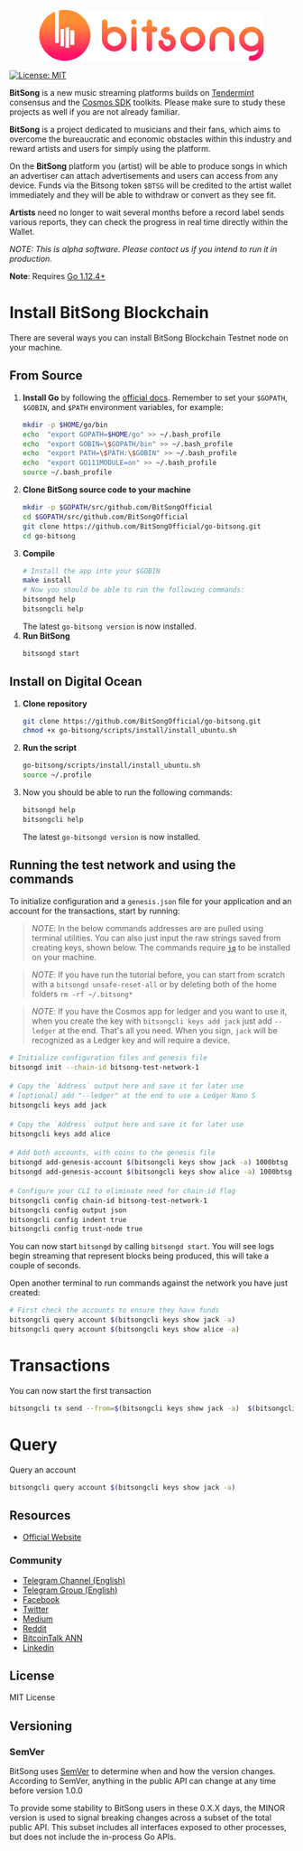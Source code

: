 <p align="center" background="black"><img src="bitsong-logo.png" width="398"></p>

[![License: MIT](https://img.shields.io/badge/License-MIT-yellow.svg)](https://github.com/BitSongOfficial/go-bitsong/blob/master/LICENSE)

**BitSong** is a new music streaming platforms builds on [Tendermint](https://github.com/tendermint/tendermint) consensus and the [Cosmos SDK](https://github.com/cosmos/cosmos-sdk) toolkits. Please make sure to study these projects as well if you are not already familiar.

**BitSong** is a project dedicated to musicians and their fans, which aims to overcome the bureaucratic and economic obstacles within this industry and reward artists and users for simply using the platform.

On the **BitSong** platform you (artist) will be able to produce songs in which an advertiser can attach advertisements and users can access from any device. Funds via the Bitsong token `$BTSG` will be credited to the artist wallet immediately and they will be able to withdraw or convert as they see fit.

**Artists** need no longer to wait several months before a record label sends various reports, they can check the progress in real time directly within the Wallet.

_NOTE: This is alpha software. Please contact us if you intend to run it in production._

**Note**: Requires [Go 1.12.4+](https://golang.org/dl/)

# Install BitSong Blockchain

There are several ways you can install BitSong Blockchain Testnet node on your machine.

## From Source
1. **Install Go** by following the [official docs](https://golang.org/doc/install). Remember to set your `$GOPATH`, `$GOBIN`, and `$PATH` environment variables, for example:
	```bash
	mkdir -p $HOME/go/bin
	echo  "export GOPATH=$HOME/go" >> ~/.bash_profile
	echo  "export GOBIN=\$GOPATH/bin" >> ~/.bash_profile
	echo  "export PATH=\$PATH:\$GOBIN" >> ~/.bash_profile
	echo  "export GO111MODULE=on" >> ~/.bash_profile
	source ~/.bash_profile
	```
2. **Clone BitSong source code to your machine**
	```bash
	mkdir -p $GOPATH/src/github.com/BitSongOfficial
	cd $GOPATH/src/github.com/BitSongOfficial
	git clone https://github.com/BitSongOfficial/go-bitsong.git
	cd go-bitsong
	```
  3. **Compile**
		```bash
		# Install the app into your $GOBIN
		make install
		# Now you should be able to run the following commands:
		bitsongd help
		bitsongcli help
		```
		The latest `go-bitsong version` is now installed.
3. **Run BitSong**
	```bash
	bitsongd start
	```

## Install on Digital Ocean
1. **Clone repository**
    ```bash
	git clone https://github.com/BitSongOfficial/go-bitsong.git
    chmod +x go-bitsong/scripts/install/install_ubuntu.sh
	```
2. **Run the script**
    ```bash
    go-bitsong/scripts/install/install_ubuntu.sh
    source ~/.profile
	```
3. Now you should be able to run the following commands:
	```bash
	bitsongd help
	bitsongcli help
	```
    The latest `go-bitsongd version` is now installed.

## Running the test network and using the commands

To initialize configuration and a `genesis.json` file for your application and an account for the transactions, start by running:

>  _*NOTE*_: In the below commands addresses are are pulled using terminal utilities. You can also just input the raw strings saved from creating keys, shown below. The commands require [`jq`](https://stedolan.github.io/jq/download/) to be installed on your machine.

>  _*NOTE*_: If you have run the tutorial before, you can start from scratch with a `bitsongd unsafe-reset-all` or by deleting both of the home folders `rm -rf ~/.bitsong*`

>  _*NOTE*_: If you have the Cosmos app for ledger and you want to use it, when you create the key with `bitsongcli keys add jack` just add `--ledger` at the end. That's all you need. When you sign, `jack` will be recognized as a Ledger key and will require a device.

```bash
# Initialize configuration files and genesis file
bitsongd init --chain-id bitsong-test-network-1

# Copy the `Address` output here and save it for later use
# [optional] add "--ledger" at the end to use a Ledger Nano S
bitsongcli keys add jack

# Copy the `Address` output here and save it for later use
bitsongcli keys add alice

# Add both accounts, with coins to the genesis file
bitsongd add-genesis-account $(bitsongcli keys show jack -a) 1000btsg
bitsongd add-genesis-account $(bitsongcli keys show alice -a) 1000btsg

# Configure your CLI to eliminate need for chain-id flag
bitsongcli config chain-id bitsong-test-network-1
bitsongcli config output json
bitsongcli config indent true
bitsongcli config trust-node true
```

You can now start `bitsongd` by calling `bitsongd start`. You will see logs begin streaming that represent blocks being produced, this will take a couple of seconds.

Open another terminal to run commands against the network you have just created:

```bash
# First check the accounts to ensure they have funds
bitsongcli query account $(bitsongcli keys show jack -a)
bitsongcli query account $(bitsongcli keys show alice -a)
```

# Transactions
You can now start the first transaction

```bash
bitsongcli tx send --from=$(bitsongcli keys show jack -a)  $(bitsongcli keys show alice -a) 10btsg
```

# Query
Query an account

```bash
bitsongcli query account $(bitsongcli keys show jack -a)
```

## Resources
- [Official Website](https://bitsong.io)

### Community
- [Telegram Channel (English)](https://t.me/BitSongOfficial)
- [Telegram Group (English)](https://t.me/bitsong_ico)
- [Facebook](https://www.facebook.com/BitSongOfficial)
- [Twitter](https://twitter.com/BitSongOfficial)
- [Medium](https://medium.com/@BitSongOfficial)
- [Reddit](https://www.reddit.com/r/bitsong/)
- [BitcoinTalk ANN](https://bitcointalk.org/index.php?topic=2850943)
- [Linkedin](https://www.linkedin.com/company/bitsong)

## License

MIT License

## Versioning

### SemVer

BitSong uses [SemVer](http://semver.org/) to determine when and how the version changes.
According to SemVer, anything in the public API can change at any time before version 1.0.0

To provide some stability to BitSong users in these 0.X.X days, the MINOR version is used
to signal breaking changes across a subset of the total public API. This subset includes all
interfaces exposed to other processes, but does not include the in-process Go APIs.